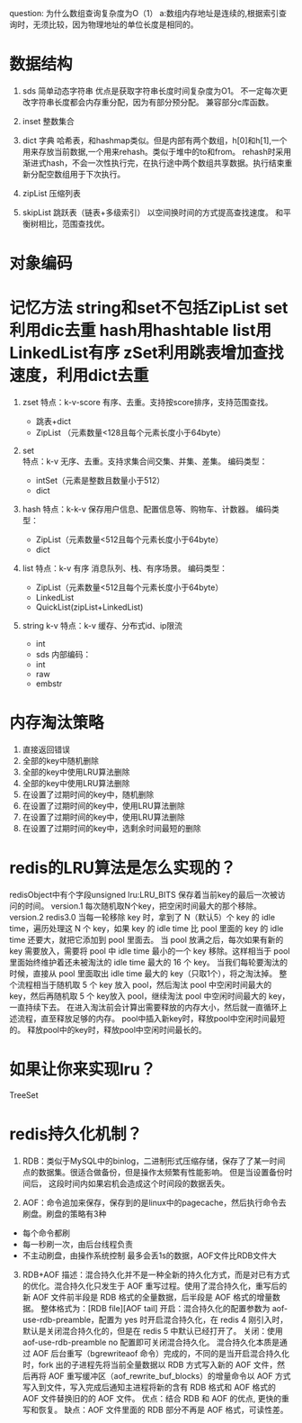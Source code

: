 question: 为什么数组查询复杂度为O（1）
    a:数组内存地址是连续的,根据索引查询时，无须比较，因为物理地址的单位长度是相同的。
# 数据结构
1. sds
    简单动态字符串
    优点是获取字符串长度时间复杂度为O1。
    不一定每次更改字符串长度都会内存重分配，因为有部分预分配。
    兼容部分c库函数。
    
2. inset
    整数集合
    
3. dict
    字典
    哈希表，和hashmap类似。但是内部有两个数组，h[0]和h[1],一个用来存放当前数据,一个用来rehash。类似于堆中的to和from。
    rehash时采用渐进式hash，不会一次性执行完，在执行途中两个数组共享数据。执行结束重新分配空数组用于下次执行。

4. zipList
    压缩列表

5. skipList
    跳跃表（链表+多级索引）
    以空间换时间的方式提高查找速度。
    和平衡树相比，范围查找优。
    
    
# 对象编码
# 记忆方法 string和set不包括ZipList set利用dic去重 hash用hashtable list用LinkedList有序 zSet利用跳表增加查找速度，利用dict去重
1. zset 
    特点：k-v-score 有序、去重。支持按score排序，支持范围查找。
    - 跳表+dict    
    - ZipList （元素数量<128且每个元素长度小于64byte）
    
2. set  
    特点：k-v 无序、去重。支持求集合间交集、并集、差集。
    编码类型：
    - intSet（元素是整数且数量小于512）
    - dict
3. hash 
    特点：k-k-v 保存用户信息、配置信息等、购物车、计数器。
    编码类型：
    - ZipList（元素数量<512且每个元素长度小于64byte）
    - dict
4. list 
    特点：k-v 有序 消息队列、栈、有序场景。
    编码类型：
    - ZipList（元素数量<512且每个元素长度小于64byte）
    - LinkedList
    - QuickList(zipList+LinkedList)
5. string k-v
    特点：k-v 缓存、分布式id、ip限流
    - int
    - sds
    内部编码：
    - int
    - raw
    - embstr
    
# 内存淘汰策略
1. 直接返回错误
2. 全部的key中随机删除
3. 全部的key中使用LRU算法删除
4. 全部的key中使用LRU算法删除
5. 在设置了过期时间的key中，随机删除
6. 在设置了过期时间的key中，使用LRU算法删除
7. 在设置了过期时间的key中，使用LRU算法删除
8. 在设置了过期时间的key中，选剩余时间最短的删除

# redis的LRU算法是怎么实现的？
redisObject中有个字段unsigned lru:LRU_BITS 保存着当前key的最后一次被访问的时间。
version.1 每次随机取N个key，把空闲时间最大的那个移除。
version.2 redis3.0
        当每一轮移除 key 时，拿到了 N（默认5）个 key 的 idle time，遍历处理这 N 个 key，如果 key 的 idle time 比 pool 里面的 key 的 idle time 还要大，就把它添加到 pool 里面去。
        当 pool 放满之后，每次如果有新的 key 需要放入，需要将 pool 中 idle time 最小的一个 key 移除。这样相当于 pool 里面始终维护着还未被淘汰的 idle time 最大的 16 个 key。
        当我们每轮要淘汰的时候，直接从 pool 里面取出 idle time 最大的 key（只取1个），将之淘汰掉。
        整个流程相当于随机取 5 个 key 放入 pool，然后淘汰 pool 中空闲时间最大的 key，然后再随机取 5 个 key放入 pool，继续淘汰 pool 中空闲时间最大的 key，一直持续下去。
        在进入淘汰前会计算出需要释放的内存大小，然后就一直循环上述流程，直至释放足够的内存。
        pool中插入新key时，释放pool中空闲时间最短的。
        释放pool中的key时，释放pool中空闲时间最长的。
# 如果让你来实现lru？
TreeSet

# redis持久化机制？
1. RDB：类似于MySQL中的binlog，二进制形式压缩存储，保存了了某一时间点的数据集。很适合做备份，但是操作太频繁有性能影响。 但是当设置备份时间后，
这段时间内如果宕机会造成这个时间段的数据丢失。

2. AOF：命令追加来保存，保存到的是linux中的pagecache，然后执行命令去刷盘。刷盘的策略有3种
 - 每个命令都刷
 - 每一秒刷一次，由后台线程负责
 - 不主动刷盘，由操作系统控制
最多会丢1s的数据，AOF文件比RDB文件大

3. RDB+AOF
描述：混合持久化并不是一种全新的持久化方式，而是对已有方式的优化。混合持久化只发生于 AOF 重写过程。使用了混合持久化，重写后的新 AOF 文件前半段是 RDB 格式的全量数据，后半段是 AOF 格式的增量数据。
整体格式为：[RDB file][AOF tail]
开启：混合持久化的配置参数为 aof-use-rdb-preamble，配置为 yes 时开启混合持久化，在 redis 4 刚引入时，默认是关闭混合持久化的，但是在 redis 5 中默认已经打开了。
关闭：使用 aof-use-rdb-preamble no 配置即可关闭混合持久化。
混合持久化本质是通过 AOF 后台重写（bgrewriteaof 命令）完成的，不同的是当开启混合持久化时，fork 出的子进程先将当前全量数据以 RDB 方式写入新的 AOF 文件，然后再将 AOF 重写缓冲区（aof_rewrite_buf_blocks）的增量命令以 AOF 方式写入到文件，写入完成后通知主进程将新的含有 RDB 格式和 AOF 格式的 AOF 文件替换旧的的 AOF 文件。
优点：结合 RDB 和 AOF 的优点, 更快的重写和恢复。
缺点：AOF 文件里面的 RDB 部分不再是 AOF 格式，可读性差。

